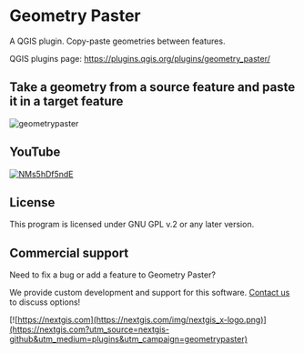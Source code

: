 # Geometry Paster

A QGIS plugin. Copy-paste geometries between features.

QGIS plugins page: https://plugins.qgis.org/plugins/geometry_paster/ 

## Take a geometry from a source feature and paste it in a target feature

![geometrypaster](https://github.com/nextgis/qgis_geometry_paster/assets/101568545/255c81a6-d3a2-4699-b8f1-6ba891222f4d)

## YouTube

[![NMs5hDf5ndE](https://github.com/nextgis/qgis_geometry_paster/assets/101568545/7d0bca7c-2922-4b3a-aadb-c71724c8b13d)](https://youtu.be/NMs5hDf5ndE)

## License

This program is licensed under GNU GPL v.2 or any later version.

## Commercial support

Need to fix a bug or add a feature to Geometry Paster? 

We provide custom development and support for this software. [Contact us](https://nextgis.com/contact/?utm_source=nextgis-github&utm_medium=plugins&utm_campaign=geometrypaster) to discuss options!

[![https://nextgis.com](https://nextgis.com/img/nextgis_x-logo.png)](https://nextgis.com?utm_source=nextgis-github&utm_medium=plugins&utm_campaign=geometrypaster)
